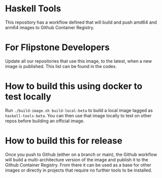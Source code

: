 # Haskell Tools

This repository has a workflow defined that will build and push amd64 and arm64
images to Github Container Registry.

# For Flipstone Developers

Update all our repositories that use this image, to the latest, when
a new image is published. This list can be found in the codex.

# How to build this using docker to test locally

Run `./build-image.sh build-local-beta` to build a local image tagged as
`haskell-tools-beta`. You can then use that image locally to test on other
repos before building an official image.

# How to build this for release

Once you push to Github (either on a branch or main), the Github workflow
will build a multi-architecture version of the image and publish it to the
Github Container Registry. From there it can be used as a base for other 
images or directly in projects that require no further tools to be installed.
